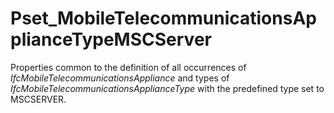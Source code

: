# Pset_MobileTelecommunicationsApplianceTypeMSCServer

Properties common to the definition of all occurrences of _IfcMobileTelecommunicationsAppliance_ and types of _IfcMobileTelecommunicationsApplianceType_ with the predefined type set to MSCSERVER.<!-- end of definition -->
